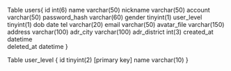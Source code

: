 Table users{
    id 	int(6)
    name	        varchar(50)
    nickname	    varchar(50)
    account	        varchar(50)
    password_hash	varchar(60)
    gender		    tinyint(1)
    user_level		tinyint(1)
    dob             date
    tel 	        varchar(20)
    email           varchar(50)
    avatar_file     varchar(150)
    address         varchar(100)
    adr_city        varchar(100)
    adr_district    int(3)
    created_at  	datetime	
    deleted_at      datetime
}



Table user_level {
  id 	tinyint(2) [primary key]
  name varchar(10)
}